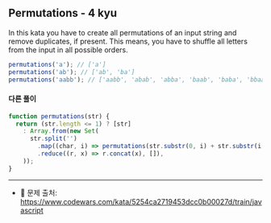 ## Permutations - 4 kyu

In this kata you have to create all permutations of an input string and remove duplicates, if present. This means, you have to shuffle all letters from the input in all possible orders.   

```js
permutations('a'); // ['a']
permutations('ab'); // ['ab', 'ba']
permutations('aabb'); // ['aabb', 'abab', 'abba', 'baab', 'baba', 'bbaa']
```

#### 다른 풀이

```js
function permutations(str) {
  return (str.length <= 1) ? [str]
    : Array.from(new Set(
      str.split('')
        .map((char, i) => permutations(str.substr(0, i) + str.substr(i + 1)).map((p) => char + p))
        .reduce((r, x) => r.concat(x), []),
    ));
}
```

---

- 📌 문제 출처: https://www.codewars.com/kata/5254ca2719453dcc0b00027d/train/javascript
